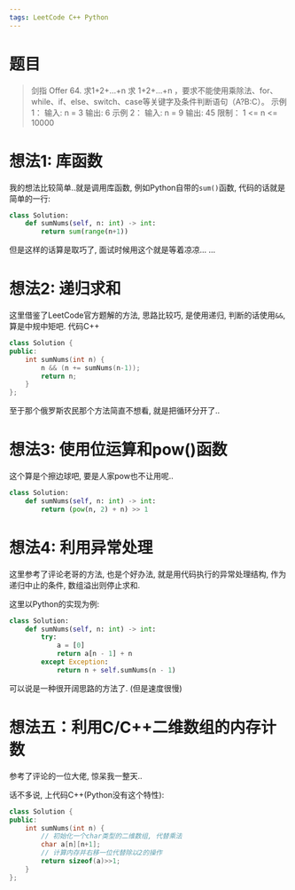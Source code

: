 ```yaml
---
tags: LeetCode C++ Python
---
```


# 题目

> 剑指 Offer 64. 求1+2+…+n
> 求 1+2+...+n ，要求不能使用乘除法、for、while、if、else、switch、case等关键字及条件判断语句（A?B:C）。
> 示例 1：
> 输入: n = 3
> 输出: 6
> 示例 2：
> 输入: n = 9
> 输出: 45
> 限制：
> 1 <= n <= 10000

# 想法1: 库函数

我的想法比较简单..就是调用库函数, 例如Python自带的`sum()`函数, 代码的话就是简单的一行:
```python
class Solution:
    def sumNums(self, n: int) -> int:
        return sum(range(n+1))
```

但是这样的话算是取巧了, 面试时候用这个就是等着凉凉... ...

# 想法2: 递归求和

这里借鉴了LeetCode官方题解的方法, 思路比较巧, 是使用递归, 判断的话使用`&&`, 算是中规中矩吧. 代码C++

```cpp
class Solution {
public:
    int sumNums(int n) {
        n && (n += sumNums(n-1));
        return n;
    }
};
```

至于那个俄罗斯农民那个方法简直不想看, 就是把循环分开了..

# 想法3: 使用位运算和pow()函数
这个算是个擦边球吧, 要是人家pow也不让用呢..

```python
class Solution:
    def sumNums(self, n: int) -> int:
        return (pow(n, 2) + n) >> 1
```

# 想法4: 利用异常处理
这里参考了评论老哥的方法, 也是个好办法, 就是用代码执行的异常处理结构, 作为递归中止的条件, 数组溢出则停止求和. 

这里以Python的实现为例:

```python
class Solution:
    def sumNums(self, n: int) -> int:
        try:
            a = [0]
            return a[n - 1] + n
        except Exception:
            return n + self.sumNums(n - 1)
```

可以说是一种很开阔思路的方法了. (但是速度很慢)



# 想法五：利用C/C++二维数组的内存计数

参考了评论的一位大佬, 惊呆我一整天..

话不多说, 上代码C++(Python没有这个特性):

```cpp
class Solution {
public:
    int sumNums(int n) {
    	// 初始化一个char类型的二维数组, 代替乘法
        char a[n][n+1];
        // 计算内存并右移一位代替除以2的操作
        return sizeof(a)>>1;
    }
};
```
